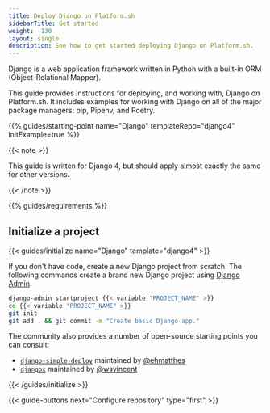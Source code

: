 ```yaml
---
title: Deploy Django on Platform.sh
sidebarTitle: Get started
weight: -130
layout: single
description: See how to get started deploying Django on Platform.sh.
---
```


Django is a web application framework written in Python with a built-in ORM (Object-Relational Mapper).

This guide provides instructions for deploying, and working with, Django on Platform.sh. 
It includes examples for working with Django on all of the major package managers: pip, Pipenv, and Poetry. 

{{% guides/starting-point name="Django" templateRepo="django4" initExample=true %}}

{{< note >}}

This guide is written for Django 4, but should apply almost exactly the same for other versions.

{{< /note >}}

{{% guides/requirements %}}

## Initialize a project

{{< guides/initialize name="Django" template="django4" >}}

If you don't have code, create a new Django project from scratch.
The following commands create a brand new Django project using [Django Admin](https://docs.djangoproject.com/en/4.1/intro/tutorial01/#creating-a-project).

```bash
django-admin startproject {{< variable "PROJECT_NAME" >}}
cd {{< variable "PROJECT_NAME" >}}
git init
git add . && git commit -m "Create basic Django app."
```

The community also provides a number of open-source starting points you can consult:

- [`django-simple-deploy`](https://github.com/ehmatthes/django-simple-deploy) maintained by [@ehmatthes](https://github.com/ehmatthes)
- [`djangox`](https://github.com/wsvincent/djangox) maintained by [@wsvincent](https://github.com/wsvincent)

{{< /guides/initialize >}}

{{< guide-buttons next="Configure repository" type="first" >}}
